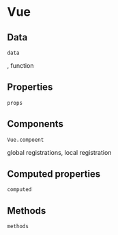# Vue #


## Data ##

`data`

, function

## Properties ##

`props`

## Components ##

`Vue.compoent`

global registrations, local registration



## Computed properties ##

`computed`


## Methods ##

`methods`
